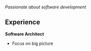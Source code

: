 _Passionate about software development_

Experience
---------
**Software Architect**

- Focus on big picture
